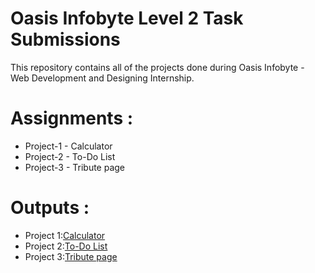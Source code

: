 # Oasis Infobyte Level 2 Task Submissions 

This repository contains all of the projects done during Oasis Infobyte - Web Development and Designing Internship.

# Assignments :

* Project-1 - Calculator
* Project-2 - To-Do List
* Project-3 - Tribute page


# Outputs :

* Project 1:[Calculator](https://prajwalpatil2204.github.io/OIBSIP/Calculator/index.html)
* Project 2:[To-Do List](https://prajwalpatil2204.github.io/OIBSIP/To-Do_list/index.html)
* Project 3:[Tribute page](https://prajwalpatil2204.github.io/OIBSIP/Tribute_page/index.html)
